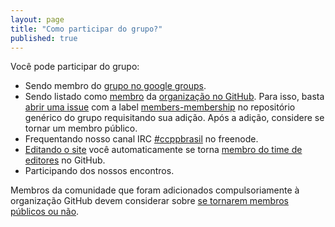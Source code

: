 ```yaml
---
layout: page
title: "Como participar do grupo?"
published: true
---
```


Você pode participar do grupo:

- Sendo membro do
[grupo no google groups](https://groups.google.com/forum/#!forum/ccppbrasil).
- Sendo listado como [membro](https://github.com/orgs/ccppbrasil/people) da
[organização no GitHub](https://github.com/orgs/ccppbrasil). Para isso, basta
[abrir uma issue](https://github.com/ccppbrasil/ccppbrasil/issues/new) com a
label [members-membership](https://github.com/ccppbrasil/ccppbrasil/issues?labels=members-membership)
no repositório genérico do grupo requisitando sua adição. Após a adição,
considere se tornar um membro público.
- Frequentando nosso canal IRC
[#ccppbrasil](irc://chat.freenode.net:6667/ccppbrasil) no freenode.
- [Editando o site](/faq/como-editar-o-site/) você automaticamente se torna
[membro do time de editores](https://github.com/orgs/ccppbrasil/teams/editors)
no GitHub.
- Participando dos nossos encontros.

Membros da comunidade que foram adicionados compulsoriamente à organização
GitHub devem considerar sobre
[se tornarem membros públicos ou não](https://github.com/orgs/ccppbrasil/people).
